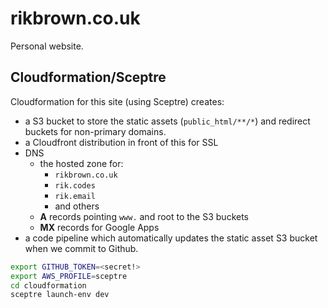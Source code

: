 # rikbrown.co.uk

Personal website.

## Cloudformation/Sceptre

Cloudformation for this site (using Sceptre) creates:

* a S3 bucket to store the static assets (`public_html/**/*`) and redirect buckets for non-primary domains.
* a Cloudfront distribution in front of this for SSL
* DNS
  * the hosted zone for:
    * `rikbrown.co.uk`
    * `rik.codes`
    * `rik.email`
    * and others
  * **A** records pointing `www.` and root to the S3 buckets
  * **MX** records for Google Apps
* a code pipeline which automatically updates the static asset S3 bucket when we commit to Github.

```bash
export GITHUB_TOKEN=<secret!>
export AWS_PROFILE=sceptre
cd cloudformation
sceptre launch-env dev
```
